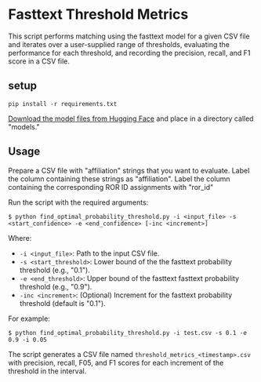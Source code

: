 # Fasttext Threshold Metrics
This script performs matching using the fasttext model for a given CSV file and iterates over a user-supplied range of thresholds, evaluating the performance for each threshold, and recording the precision, recall, and F1 score in a CSV file.

## setup
````
pip install -r requirements.txt
````
[Download the model files from Hugging Face](https://huggingface.co/poodledude/ror-predictor/tree/main) and place in a directory called  "models."


## Usage

Prepare a CSV file with "affiliation" strings that you want to evaluate. Label the column containing these strings as "affiliation". Label the column containing the corresponding ROR ID assignments with "ror_id"

Run the script with the required arguments:

````
$ python find_optimal_probability_threshold.py -i <input_file> -s <start_confidence> -e <end_confidence> [-inc <increment>]
````

Where:
* `-i <input_file>`: Path to the input CSV file.
* `-s <start_threshold>`: Lower bound of the the fasttext probability threshold (e.g., "0.1").
* `-e <end_threshold>`: Upper bound of the fasttext fasttext probability threshold (e.g., "0.9").
* `-inc <increment>`: (Optional) Increment for the fasttext probability threshold (default is "0.1").

For example:

````
$ python find_optimal_probability_threshold.py -i test.csv -s 0.1 -e 0.9 -i 0.05
````

The script generates a CSV file named `threshold_metrics_<timestamp>.csv` with precision, recall, F05, and F1 scores for each increment of the threshold in the interval.
